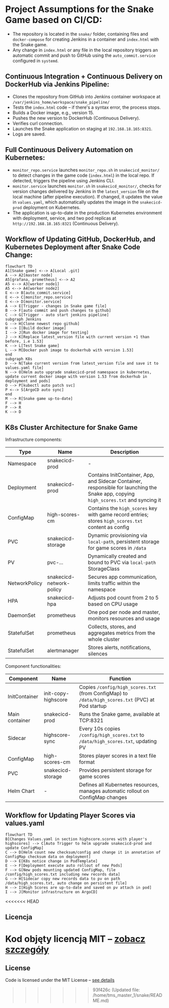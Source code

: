 # Project Assumptions for the Snake Game based on CI/CD:

- The repository is located in the `snake/` folder, containing files and `docker-compose` for creating Jenkins in a container and `index.html` with the Snake game.
- Any change in `index.html` or any file in the local repository triggers an automatic commit and push to GitHub using the `auto_commit.service` configured in `systemd`.

## Continuous Integration + Continuous Delivery on DockerHub via Jenkins Pipeline:

- Clones the repository from GitHub into Jenkins container workspace at `/var/jenkins_home/workspace/snake_pipeline/`
- Tests the `index.html` code – if there's a syntax error, the process stops.
- Builds a Docker image, e.g., version 15.
- Pushes the new version to DockerHub (Continuous Delivery).
- Verifies curl connection.
- Launches the Snake application on staging at `192.168.18.165:8321`.
- Logs are saved.

## Full Continuous Delivery Automation on Kubernetes:

- `monitor_repo.service` launches `monitor_repo.sh` in `snakecicd_monitor/` to detect changes in the game code (`index.html`) in the local repo. If detected, triggers the pipeline using Jenkins CLI.
- `monitor.service` launches `monitor.sh` in `snakecicd_monitor/`, checks for version changes delivered by Jenkins in the `latest_version` file on the local machine (after pipeline execution). If changed, it updates the value in `values.yaml`, which automatically updates the image in the `snakecicd-prod` deployment on Kubernetes.
- The application is up-to-date in the production Kubernetes environment with deployment, service, and two pod replicas at `http://192.168.18.165:8321` (Continuous Delivery).

## Workflow of Updating GitHub, DockerHub, and Kubernetes Deployment after Snake Code Change:

```mermaid
flowchart TD
A1[Snake game] <--> A[Local .git]
A --> A2[master node]
A5[grafana, prometheus] <--> A2
A5 <--> A3[worker node1]
A5 <--> A4[worker node2]
E <--> B[auto_commit.service]
E <--> C[monitor_repo.service]
E <--> D[monitor.service]
A --> E[Trigger - changes in Snake game file]
B --> F[auto commit and push changes to github]
C --> G[Trigger - auto start jenkins pipeline]
subgraph Jenkins
G --> H[Clone newest repo github]
H --> I[Build docker image]
I --> J[Run docker image for testing]
J --> K[Replace latest_version file with current version +1 than before, i.e 1.53]
K --> L[Test Snake game]
L --> M[Docker push image to dockerhub with version 1.53]
end
subgraph K8s
D --> N[Take current version from latest_version file and save it to values.yaml file]
N --> O[Helm auto upgrade snakecicd-prod namespace in kubernetes, update current docker image with version 1.53 from dockerhub in deployment and pods]
O --> P[kubectl auto patch svc]
P <--> S[ArgoCD auto sync]
end
M --> R[Snake game up-to-date]
F --> H
P --> R
K --> D
```

## K8s Cluster Architecture for Snake Game ##

Infrastructure components:

| Type | Name | Description |
|------|------|-------------|
| Namespace | snakecicd-prod | - |
| Deployment | snakecicd-prod | Contains InitContainer, App, and Sidecar Container, responsible for launching the Snake app, copying `high_scores.txt` and syncing it |
| ConfigMap | high-scores-cm | Contains the `high_scores` key with game record entries; stores `high_scores.txt` content as config |
| PVC | snakecicd-storage | Dynamic provisioning via `local-path`, persistent storage for game scores in `/data` |
| PV | pvc-... | Dynamically created and bound to PVC via `local-path` StorageClass |
| NetworkPolicy | snakecicd-network-policy | Secures app communication, limits traffic within the namespace |
| HPA | snakecicd-hpa | Adjusts pod count from 2 to 5 based on CPU usage |
| DaemonSet | prometheus | One pod per node and master, monitors resources and usage |
| StatefulSet | prometheus | Collects, stores, and aggregates metrics from the whole cluster |
| StatefulSet | alertmanager | Stores alerts, notifications, silences |

Component functionalities:

| Component | Name | Function |
|-----------|------|----------|
| InitContainer | init-copy-highscore | Copies `/config/high_scores.txt` (from ConfigMap) to `/data/high_scores.txt` (PVC) at Pod startup |
| Main container | snakecicd-prod | Runs the Snake game, available at TCP:8321 |
| Sidecar | highscore-sync | Every 10s copies `/config/high_scores.txt` to `/data/high_scores.txt`, updating PV |
| ConfigMap | high-scores-cm | Stores player scores in a text file format |
| PVC | snakecicd-storage | Provides persistent storage for game scores |
| Helm Chart | - | Defines all Kubernetes resources, manages automatic rollout on ConfigMap changes |

## Workflow for Updating Player Scores via values.yaml ##

```mermaid
flowchart TD
B[Changes Values.yaml in section highscore.scores with player's highscores] --> C[Auto Trigger to helm upgrade snakecicd-prod and update ConfigMap]
C --> D[Helm count new checksum/config and change it in annotation of ConfigMap checksum data on deployment]
D --> E[K8s notice change in PodTemplate]
E --> F[Deployment execute auto rollout of new Pods]
F --> G[New pods mounting updated ConfigMap, file /config/high_scores.txt including new records data]
G --> H[Sidecar copy new records data to pv on path /data/high_scores.txt, auto change on persistent file]
H --> I[High Scores are up-to-date and saved on pv attach in pod]
I --> J[Monitor infrastructure on ArgoCD]
```
<<<<<<< HEAD
## Licencja
Kod objęty licencją MIT – [zobacz szczegóły](./LICENSE)
=======

## License
Code is licensed under the MIT License – [see details](./LICENSE)
>>>>>>> 93f426c (Updated file: /home/tms_master_1/snake/README.md)

